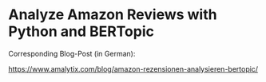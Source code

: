 # Analyze Amazon Reviews with Python and BERTopic

Corresponding Blog-Post (in German):

https://www.amalytix.com/blog/amazon-rezensionen-analysieren-bertopic/
